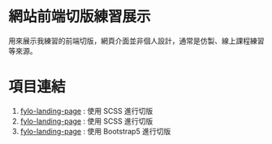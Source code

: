 # 網站前端切版練習展示

用來展示我練習的前端切版，網頁介面並非個人設計，通常是仿製、線上課程練習等來源。


# 項目連結 

1. [fylo-landing-page](https://xujiawei0812.github.io/css-practise/japan-travele/) : 使用 SCSS 進行切版
2. [fylo-landing-page](https://xujiawei0812.github.io/css-practise/introduction-to-go/) : 使用 SCSS 進行切版
3. [fylo-landing-page](https://xujiawei0812.github.io/css-practise/fylo-landing-page/) : 使用 Bootstrap5 進行切版

